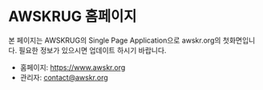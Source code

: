 # AWSKRUG 홈페이지
본 페이지는 AWSKRUG의 Single Page Application으로 awskr.org의 첫화면입니다. 필요한 정보가 있으시면 업데이트 하시기 바랍니다.
- 홈페이지: https://www.awskr.org
- 관리자: contact@awskr.org
